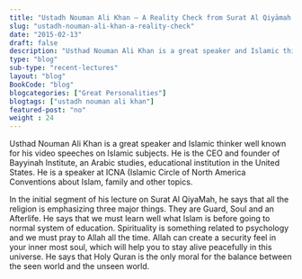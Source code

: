 ```yaml
--- 
title: "Ustadh Nouman Ali Khan – A Reality Check from Surat Al Qiyāmah – YouTube" 
slug: "ustadh-nouman-ali-khan-a-reality-check"
date: "2015-02-13" 
draft: false 
description: "Usthad Nouman Ali Khan is a great speaker and Islamic thinker well known for his video speeches on Islamic subjects. He is the CEO and founder of Bayyinah Institute, an Arabic studies, educational institution in the United States." 
type: "blog"
sub-type: "recent-lectures" 
layout: "blog" 
BookCode: "blog"
blogcategories: ["Great Personalities"]
blogtags: ["ustadh nouman ali khan"]
featured-post: "no"
weight : 24 
---  
```

 Usthad Nouman Ali Khan is a great speaker and Islamic thinker well known for his video speeches on Islamic subjects. He is the CEO and founder of Bayyinah Institute, an Arabic studies, educational institution in the United States. He is a speaker at ICNA (Islamic Circle of North America Conventions about Islam, family and other topics.

In the initial segment of his lecture on Surat Al QiyaMah, he says that all the religion is emphasizing three major things. They are Guard, Soul and an Afterlife. He says that we must learn well what Islam is before going to normal system of education. Spirituality is something related to psychology and we must pray to Allah all the time. Allah can create a security feel in your inner most soul, which will help you to stay alive peacefully in this universe. He says that Holy Quran is the only moral for the balance between the seen world and the unseen world.


